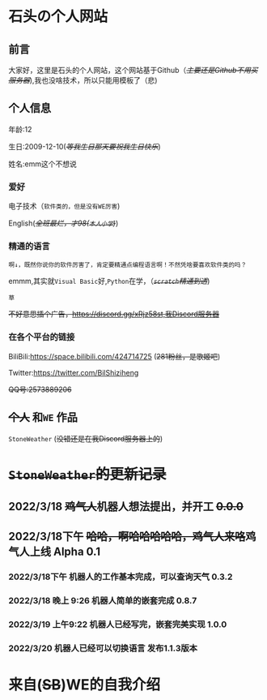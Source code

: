 # 石头の个人网站
## 前言
大家好，这里是石头的个人网站，这个网站基于Github（~~*主要还是Github不用买服务器*~~),我也没啥技术，所以只能用模板了（悲)
## 个人信息
年龄:12

生日:2009-12-10(~~*等我生日那天要祝我生日快乐*~~)

姓名:emm这个不想说
### 爱好
电子技术（`软件类的，但是没有WE厉害`)

English(~~*全班最烂，才98(`本人小学`)*~~)

### 精通的语言
``` 
啊↓，既然你说你的软件厉害了，肯定要精通点编程语言啊！不然凭啥要喜欢软件类的吗？
```
emmm,其实就`Visual Basic`好,`Python`在学，（~~*```scratch```精通到透*~~)
```
草
```




~~不好意思插个广告，https://discord.gg/xRjz58st,我Discord服务器~~


### 在各个平台的链接
BiliBili:https://space.bilibili.com/424714725  (~~281粉丝，是歌姬吧~~)

Twitter:https://twitter.com/BilShiziheng

~~QQ号:2573889206~~

## ~~个人~~  和`WE` 作品

``StoneWeather`` (~~没错还是在我Discord服务器上的~~) 

# ~~`StoneWeather`的更新记录~~

## 2022/3/18 ~~鸡气人~~机器人想法提出，并开工 ~~0.0.0~~

## 2022/3/18下午 ~~哈哈，啊哈哈哈哈哈，鸡气人来咯~~鸡气人上线 Alpha 0.1

### 2022/3/18下午 机器人的工作基本完成，可以查询天气 0.3.2

### 2022/3/18 晚上 9:26 机器人简单的嵌套完成 0.8.7

### 2022/3/19 上午9:22 机器人已经写完，嵌套完美实现 1.0.0

### 2022/3/20 机器人已经可以切换语言 发布1.1.3版本

# 来自(~~SB~~)WE的自我介绍

